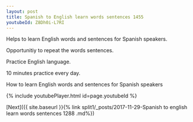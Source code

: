 ```yaml
---
layout: post
title: Spanish to English learn words sentences 1455 
youtubeId: Z8Dh0i-L7RI
---
```

 
 
Helps to learn English words and sentences for Spanish speakers.

Opportunitiy to repeat the words sentences. 

Practice English language. 
 
10 minutes practice every day. 
 
How to learn English words and sentences for Spanish speakers 
 
{% include youtubePlayer.html id=page.youtubeId %}
 
 
[Next]({{ site.baseurl }}{% link  split1/_posts/2017-11-29-Spanish to english learn words sentences 1288 .md%})
 
